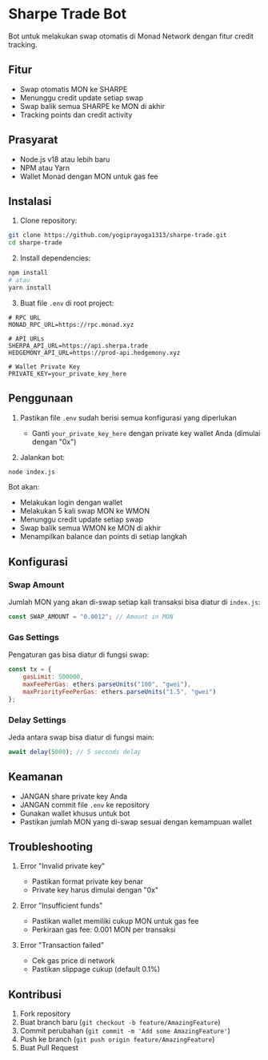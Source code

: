 # Sharpe Trade Bot

Bot untuk melakukan swap otomatis di Monad Network dengan fitur credit tracking.

## Fitur

- Swap otomatis MON ke SHARPE 
- Menunggu credit update setiap swap
- Swap balik semua SHARPE ke MON di akhir
- Tracking points dan credit activity

## Prasyarat

- Node.js v18 atau lebih baru
- NPM atau Yarn
- Wallet Monad dengan MON untuk gas fee

## Instalasi

1. Clone repository:
```bash
git clone https://github.com/yogiprayoga1313/sharpe-trade.git
cd sharpe-trade
```

2. Install dependencies:
```bash
npm install
# atau
yarn install
```

3. Buat file `.env` di root project:
```env
# RPC URL
MONAD_RPC_URL=https://rpc.monad.xyz

# API URLs
SHERPA_API_URL=https://api.sherpa.trade
HEDGEMONY_API_URL=https://prod-api.hedgemony.xyz

# Wallet Private Key
PRIVATE_KEY=your_private_key_here
```

## Penggunaan

1. Pastikan file `.env` sudah berisi semua konfigurasi yang diperlukan
   - Ganti `your_private_key_here` dengan private key wallet Anda (dimulai dengan "0x")

2. Jalankan bot:
```bash
node index.js
```

Bot akan:
- Melakukan login dengan wallet
- Melakukan 5 kali swap MON ke WMON
- Menunggu credit update setiap swap
- Swap balik semua WMON ke MON di akhir
- Menampilkan balance dan points di setiap langkah

## Konfigurasi

### Swap Amount
Jumlah MON yang akan di-swap setiap kali transaksi bisa diatur di `index.js`:
```javascript
const SWAP_AMOUNT = "0.0012"; // Amount in MON
```

### Gas Settings
Pengaturan gas bisa diatur di fungsi swap:
```javascript
const tx = {
    gasLimit: 500000,
    maxFeePerGas: ethers.parseUnits("100", "gwei"),
    maxPriorityFeePerGas: ethers.parseUnits("1.5", "gwei")
};
```

### Delay Settings
Jeda antara swap bisa diatur di fungsi main:
```javascript
await delay(5000); // 5 seconds delay
```

## Keamanan

- JANGAN share private key Anda
- JANGAN commit file `.env` ke repository
- Gunakan wallet khusus untuk bot
- Pastikan jumlah MON yang di-swap sesuai dengan kemampuan wallet

## Troubleshooting

1. Error "Invalid private key"
   - Pastikan format private key benar
   - Private key harus dimulai dengan "0x"

2. Error "Insufficient funds"
   - Pastikan wallet memiliki cukup MON untuk gas fee
   - Perkiraan gas fee: 0.001 MON per transaksi

3. Error "Transaction failed"
   - Cek gas price di network
   - Pastikan slippage cukup (default 0.1%)

## Kontribusi

1. Fork repository
2. Buat branch baru (`git checkout -b feature/AmazingFeature`)
3. Commit perubahan (`git commit -m 'Add some AmazingFeature'`)
4. Push ke branch (`git push origin feature/AmazingFeature`)
5. Buat Pull Request

